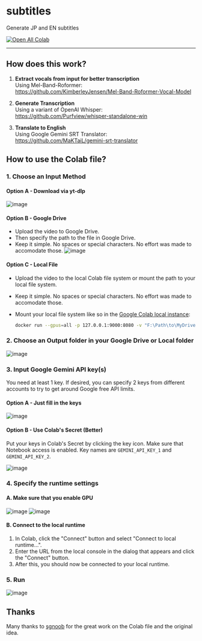 # subtitles

Generate JP and EN subtitles

[![Open All Colab](https://colab.research.google.com/assets/colab-badge.svg)](https://colab.research.google.com/github/MisterX2000/subtitles/blob/main/subtitles.ipynb)

---

## How does this work?

1. **Extract vocals from input for better transcription**  
Using Mel-Band-Roformer:  
<https://github.com/KimberleyJensen/Mel-Band-Roformer-Vocal-Model>

1. **Generate Transcription**  
Using a variant of OpenAI Whisper:  
<https://github.com/Purfview/whisper-standalone-win>

1. **Translate to English**  
Using Google Gemini SRT Translator:  
<https://github.com/MaKTaiL/gemini-srt-translator>

## How to use the Colab file?

### 1. Choose an Input Method

#### Option A - Download via yt-dlp

![image](https://github.com/user-attachments/assets/81864f48-cdb8-4d7c-b364-85adec590304)

#### Option B - Google Drive

* Upload the video to Google Drive.
* Then specify the path to the file in Google Drive.
* Keep it simple. No spaces or special characters. No effort was made to accomodate those.
![image](https://github.com/user-attachments/assets/8ef1bb6e-c0d5-4404-8d88-ba39b1fc2c0a)

#### Option C - Local File

* Upload the video to the local Colab file system or mount the path to your local file system.
* Keep it simple. No spaces or special characters. No effort was made to accomodate those.
* Mount your local file system like so in the [Google Colab local instance](https://research.google.com/colaboratory/local-runtimes.html):
  
  ```sh
  docker run --gpus=all -p 127.0.0.1:9000:8080 -v "F:\Path\to\MyDrive:/content/drive/Local" us-docker.pkg.dev/colab-images/public/runtime
  ```

### 2. Choose an Output folder in your Google Drive or Local folder

![image](https://github.com/user-attachments/assets/4f9889e7-a378-4355-934c-87de38873fde)

### 3. Input Google Gemini API key(s)

You need at least 1 key.
If desired, you can specify 2 keys from different accounts to try to get around Google free API limits.

#### Option A - Just fill in the keys

![image](https://github.com/user-attachments/assets/150dff67-4f90-4bea-921d-93616368a9a8)

#### Option B - Use Colab's Secret (Better)

Put your keys in Colab's Secret by clicking the key icon.
Make sure that Notebook access is enabled.
Key names are `GEMINI_API_KEY_1` and `GEMINI_API_KEY_2`.

![image](https://github.com/user-attachments/assets/b7b428b4-a65e-4c52-8ca1-12e33cc2901a)

### 4. Specify the runtime settings

#### A. Make sure that you enable GPU

![image](https://github.com/user-attachments/assets/839d8b65-891d-49d7-9f80-0c23d5a7bb1b)
![image](https://github.com/user-attachments/assets/45cd6710-b621-4d00-9732-0b651517823d)

#### B. Connect to the local runtime

1. In Colab, click the "Connect" button and select "Connect to local runtime...".
2. Enter the URL from the local console in the dialog that appears and click the "Connect" button.
3. After this, you should now be connected to your local runtime.

### 5. Run

![image](https://github.com/user-attachments/assets/6c07802b-2219-436e-b7d9-c33407e528d0)

## Thanks

Many thanks to [sgnoob](https://github.com/sgnoob/subtitles) for the great work on the Colab file and the original idea.
